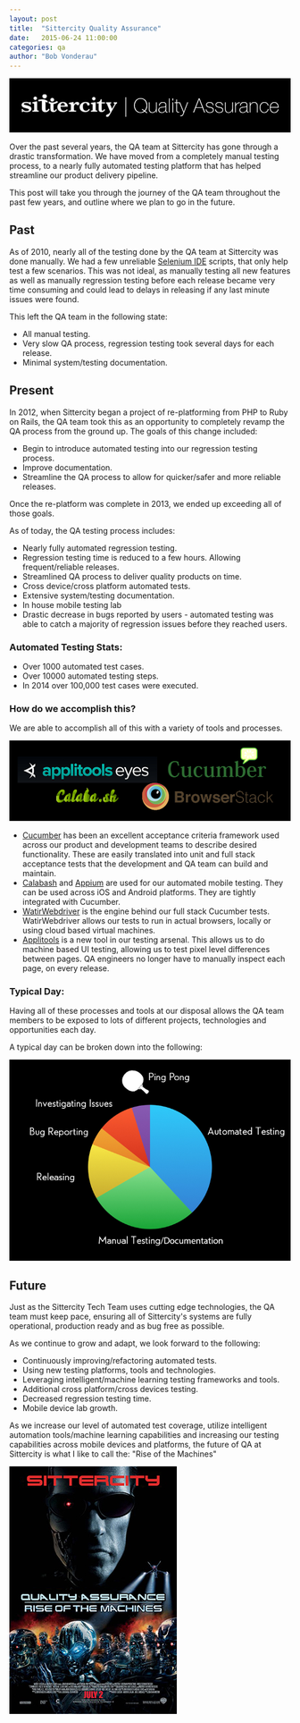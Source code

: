 ```yaml
---
layout: post
title:  "Sittercity Quality Assurance"
date:   2015-06-24 11:00:00
categories: qa
author: "Bob Vonderau"
---
```

![Sittercity QA](/assets/sittercity_qa_logo.png)

Over the past several years, the QA team at Sittercity has gone through a drastic transformation.  We have moved from a completely manual testing process, to a nearly fully automated testing platform that has helped streamline our product delivery pipeline.

This post will take you through the journey of the QA team throughout the past few years, and outline where we plan to go in the future.

<!-- More -->

## Past

As of 2010, nearly all of the testing done by the QA team at Sittercity was done manually.  We had a few unreliable [Selenium IDE](http://www.seleniumhq.org/projects/ide/) scripts, that only help test a few scenarios.  This was not ideal, as manually testing all new features as well as manually regression testing before each release became very time consuming and could lead to delays in releasing if any last minute issues were found.  

This left the QA team in the following state:

  - All manual testing.
  - Very slow QA process, regression testing took several days for each release.
  - Minimal system/testing documentation.

## Present

In 2012, when Sittercity began a project of re-platforming from PHP to Ruby on Rails, the QA team took this as an opportunity to completely revamp the QA process from the ground up.  The goals of this change included:

  - Begin to introduce automated testing into our regression testing process.
  - Improve documentation.
  - Streamline the QA process to allow for quicker/safer and more reliable releases.

Once the re-platform was complete in 2013, we ended up exceeding all of those goals.  

As of today, the QA testing process includes:

  - Nearly fully automated regression testing.
  - Regression testing time is reduced to a few hours.  Allowing frequent/reliable releases.
  - Streamlined QA process to deliver quality products on time.
  - Cross device/cross platform automated tests.
  - Extensive system/testing documentation.
  - In house mobile testing lab
  - Drastic decrease in bugs reported by users - automated testing was able to catch a majority of regression issues before they reached users.

### Automated Testing Stats:
  - Over 1000 automated test cases.
  - Over 10000 automated testing steps.
  - In 2014 over 100,000 test cases were executed.

### How do we accomplish this?
We are able to accomplish all of this with a variety of tools and processes.

![Sittercity QA](/assets/qa_tools.jpg)

 - [Cucumber](https://cukes.info/) has been an excellent acceptance criteria framework used across our product and development teams to describe desired functionality.  These are easily translated into unit and full stack acceptance tests that the development and QA team can build and maintain.
 - [Calabash](http://calaba.sh/) and [Appium](appium.io) are used for our automated mobile testing.  They can be used across iOS and Android platforms.  They are tightly integrated with Cucumber.
 - [WatirWebdriver](http://watirwebdriver.com/) is the engine behind our full stack Cucumber tests.  WatirWebdriver allows our tests to run in actual browsers, locally or using cloud based virtual machines.
 - [Applitools](https://applitools.com/) is a new tool in our testing arsenal.  This allows us to do machine based UI testing, allowing us to test pixel level differences between pages.  QA engineers no longer have to manually inspect each page, on every release.

### Typical Day:

Having all of these processes and tools at our disposal allows the QA team members to be exposed to lots of different projects, technologies and opportunities each day.  

A typical day can be broken down into the following:

![Daily Routine](/assets/sittercity_qa_daily_routine.jpg)

## Future

Just as the Sittercity Tech Team uses cutting edge technologies, the QA team must keep pace, ensuring all of Sittercity's systems are fully operational, production ready and as bug free as possible.  

As we continue to grow and adapt, we look forward to the following:

 - Continuously improving/refactoring automated tests.
 - Using new testing platforms, tools and technologies.
 - Leveraging intelligent/machine learning testing frameworks and tools.
 - Additional cross platform/cross devices testing.
 - Decreased regression testing time.
 - Mobile device lab growth.

 As we increase our level of automated test coverage, utilize intelligent automation tools/machine learning capabilities and increasing our testing capabilities across mobile devices and platforms, the future of QA at Sittercity is what I like to call the: "Rise of the Machines"

 ![Sittercity QA](/assets/terminator_three_rise_of_the_machines_ver2.jpg)
